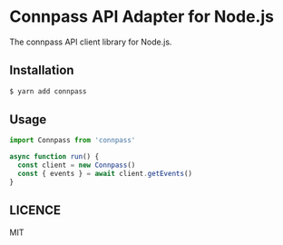 # Connpass API Adapter for Node.js

The connpass API client library for Node.js.

## Installation

```bash
$ yarn add connpass
```

## Usage

```ts
import Connpass from 'connpass'

async function run() {
  const client = new Connpass()
  const { events } = await client.getEvents()
}
```

## LICENCE

MIT
